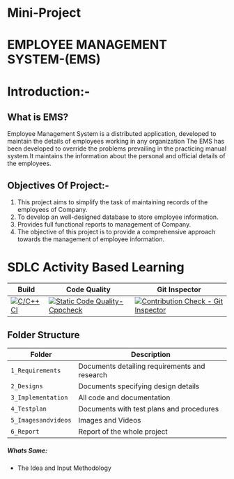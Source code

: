 # Mini-Project
# EMPLOYEE MANAGEMENT SYSTEM-(EMS)

# Introduction:-

## What is EMS?
Employee Management System is a distributed application, developed to maintain the details of employees working
in any organization The EMS has been developed to override the problems prevailing in the practicing manual 
system.It maintains the information about the personal and official details of the employees.

## Objectives Of Project:-

  1) This project aims to simplify the task of maintaining records of the employees of Company.
  2) To develop an well-designed database to store employee information.
  3) Provides full functional reports to management of Company.
  4) The objective of this project is to provide a comprehensive approach towards the management of employee information. 

# SDLC Activity Based Learning
Build | Code Quality | Git Inspector
|---------|------------|-------------
[![C/C++ CI](https://github.com/KollaNarasimha/Mini-Project/actions/workflows/c.yml/badge.svg)](https://github.com/KollaNarasimha/Mini-Project/actions/workflows/c.yml)| [![Static Code Quality- Cppcheck](https://github.com/KollaNarasimha/Mini-Project/actions/workflows/cpp.yml/badge.svg)](https://github.com/KollaNarasimha/Mini-Project/actions/workflows/cpp.yml)| [![Contribution Check - Git Inspector](https://github.com/KollaNarasimha/Mini-Project/actions/workflows/gitinspector.yml/badge.svg)](https://github.com/KollaNarasimha/Mini-Project/actions/workflows/gitinspector.yml)| [![Code Inspector ] (https://www.code-inspector.com/project/24764/status/svg)]


## Folder Structure
Folder             | Description
-------------------| -----------------------------------------
`1_Requirements`   | Documents detailing requirements and research
`2_Designs`         | Documents specifying design details
`3_Implementation` | All code and documentation
`4_Testplan`      | Documents with test plans and procedures
`5_Imagesandvideos`   | Images and Videos 
`6_Report`   | Report of the whole project

##### Whats Same: 
* The Idea and Input Methodology
